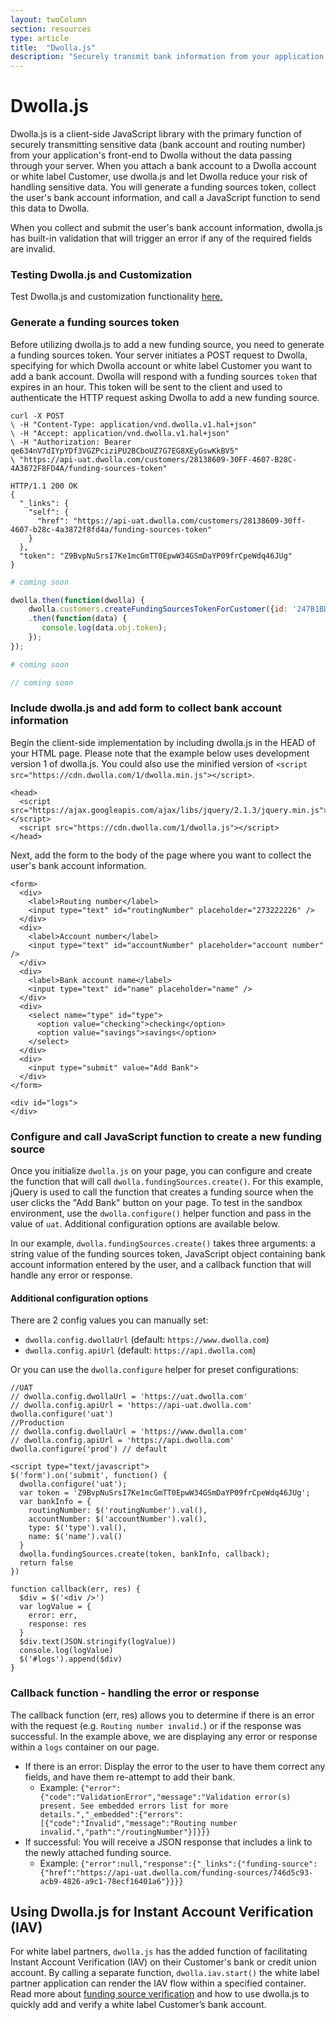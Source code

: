 ```yaml
---
layout: twoColumn
section: resources
type: article
title:  "Dwolla.js"
description: "Securely transmit bank information from your application using our client-side JavaScript library."
---
```


# Dwolla.js

Dwolla.js is a client-side JavaScript library with the primary function of securely transmitting sensitive data (bank account and routing number) from your application's front-end to Dwolla without the data passing through your server. When you attach a bank account to a Dwolla account or white label Customer, use dwolla.js and let Dwolla reduce your risk of handling sensitive data. You will generate a funding sources token, collect the user's bank account information, and call a JavaScript function to send this data to Dwolla.

When you collect and submit the user's bank account information, dwolla.js has built-in validation that will trigger an error if any of the required fields are invalid.

### Testing Dwolla.js and Customization
Test Dwolla.js and customization functionality <a href="https://www.dwolla.com/dwollajs-bank-verification">here.</a>

### Generate a funding sources token
Before utilizing dwolla.js to add a new funding source, you need to generate a funding sources token. Your server initiates a POST request to Dwolla, specifying for which Dwolla account or white label Customer you want to add a bank account. Dwolla will respond with a funding sources `token` that expires in an hour. This token will be sent to the client and used to authenticate the HTTP request asking Dwolla to add a new funding source. 

```raw
curl -X POST 
\ -H "Content-Type: application/vnd.dwolla.v1.hal+json"
\ -H "Accept: application/vnd.dwolla.v1.hal+json"
\ -H "Authorization: Bearer qe634nV7dIYpYDf3VGZPciziPU2BCboUZ7G7EG8XEyGswKkBV5"
\ "https://api-uat.dwolla.com/customers/28138609-30FF-4607-B28C-4A3872F8FD4A/funding-sources-token"

HTTP/1.1 200 OK
{
  "_links": {
    "self": {
      "href": "https://api-uat.dwolla.com/customers/28138609-30ff-4607-b28c-4a3872f8fd4a/funding-sources-token"
    }
  },
  "token": "Z9BvpNuSrsI7Ke1mcGmTT0EpwW34GSmDaYP09frCpeWdq46JUg"
}
```
```ruby
# coming soon
```
```javascript
dwolla.then(function(dwolla) {
    dwolla.customers.createFundingSourcesTokenForCustomer({id: '247B1BD8-F5A0-4B71-A898-F62F67B8AE1C'})
    .then(function(data) {
       console.log(data.obj.token);
    });
});
```
```python
# coming soon
```
```php
// coming soon
```

### Include dwolla.js and add form to collect bank account information
Begin the client-side implementation by including dwolla.js in the HEAD of your HTML page. Please note that the example below uses development version 1 of dwolla.js. You could also use the minified version of `<script src="https://cdn.dwolla.com/1/dwolla.min.js"></script>`.

```htmlnoselect
<head>
  <script src="https://ajax.googleapis.com/ajax/libs/jquery/2.1.3/jquery.min.js"></script>
  <script src="https://cdn.dwolla.com/1/dwolla.js"></script>
</head>
```

Next, add the form to the body of the page where you want to collect the user's bank account information.

```htmlnoselect
<form>
  <div>
    <label>Routing number</label>
    <input type="text" id="routingNumber" placeholder="273222226" />
  </div>
  <div>
    <label>Account number</label>
    <input type="text" id="accountNumber" placeholder="account number" />
  </div>
  <div>
    <label>Bank account name</label>
    <input type="text" id="name" placeholder="name" />
  </div>
  <div>
    <select name="type" id="type">
      <option value="checking">checking</option>
      <option value="savings">savings</option>
    </select>
  </div>
  <div>
    <input type="submit" value="Add Bank">
  </div>
</form>

<div id="logs">
</div>
```


### Configure and call JavaScript function to create a new funding source
Once you initialize `dwolla.js` on your page, you can configure and create the function that will call `dwolla.fundingSources.create()`. For this example, jQuery is used to call the function that creates a funding source when the user clicks the "Add Bank" button on your page. To test in the sandbox environment, use the `dwolla.configure()` helper function and pass in the value of `uat`. Additional configuration options are available below. 

In our example, `dwolla.fundingSources.create()` takes three arguments: a string value of the funding sources token, JavaScript object containing bank account information entered by the user, and a callback function that will handle any error or response.

#### Additional configuration options
There are 2 config values you can manually set:

- `dwolla.config.dwollaUrl` (default: `https://www.dwolla.com`)
- `dwolla.config.apiUrl` (default: `https://api.dwolla.com`)

Or you can use the `dwolla.configure` helper for preset configurations:

```javascriptnoselect
//UAT
// dwolla.config.dwollaUrl = 'https://uat.dwolla.com'
// dwolla.config.apiUrl = 'https://api-uat.dwolla.com'
dwolla.configure('uat')
//Production
// dwolla.config.dwollaUrl = 'https://www.dwolla.com'
// dwolla.config.apiUrl = 'https://api.dwolla.com'
dwolla.configure('prod') // default
```

```javascriptnoselect
<script type="text/javascript">
$('form').on('submit', function() {
  dwolla.configure('uat');
  var token = 'Z9BvpNuSrsI7Ke1mcGmTT0EpwW34GSmDaYP09frCpeWdq46JUg';
  var bankInfo = {
    routingNumber: $('routingNumber').val(),
    accountNumber: $('accountNumber').val(),
    type: $('type').val(),
    name: $('name').val()
  }
  dwolla.fundingSources.create(token, bankInfo, callback);
  return false
})

function callback(err, res) {
  $div = $('<div />')
  var logValue = {
    error: err,
    response: res
  }
  $div.text(JSON.stringify(logValue))
  console.log(logValue)
  $('#logs').append($div)
}
```

### Callback function - handling the error or response
The callback function (err, res) allows you to determine if there is an error with the request (e.g. `Routing number invalid.`) or if the response was successful. In the example above, we are displaying any error or response within a `logs` container on our page.

* If there is an error: Display the error to the user to have them correct any fields, and have them re-attempt to add their bank.
  * Example: `{"error":{"code":"ValidationError","message":"Validation error(s) present. See embedded errors list for more details.","_embedded":{"errors":[{"code":"Invalid","message":"Routing number invalid.","path":"/routingNumber"}]}}}`
* If successful: You will receive a JSON response that includes a link to the newly attached funding source. 
  * Example:  `{"error":null,"response":{"_links":{"funding-source":{"href":"https://api-uat.dwolla.com/funding-sources/746d5c93-acb9-4826-a9c1-78ecf16401a6"}}}}`

## Using Dwolla.js for Instant Account Verification (IAV)
For white label partners, `dwolla.js` has the added function of facilitating Instant Account Verification (IAV) on their Customer's bank or credit union account. By calling a separate function, `dwolla.iav.start()` the white label partner application can render the IAV flow within a specified container. Read more about [funding source verification](/resources/funding-source-verification.html) and how to use dwolla.js to quickly add and verify a white label Customer’s bank account.
